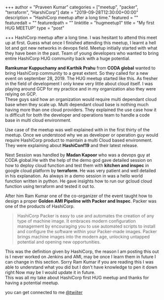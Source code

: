 +++
author = "Praveen Kumar"
categories = ["meetup", "packer", "terraform", "HarshiCorp"]
date = "2019-09-28T12:30:00+00:00"
description = "HashiCorp meetup after a long time."
featured = ""
featuredalt = ""
featuredpath = ""
linktitle = "hugmeetup1"
title = "My first HUG MEETUP"
type = "post"

+++
HashiCorp meetup after a long time. I was hesitant to attend this meet up at first. Guess what once I finished attending this meetup, I learnt a hell lot and got new networks in devops field. Meetup initially started with what they have been in the past. Team of young developers who wanted to bring entire HashiCorp HUG community back with a huge potential.

   
**Ramkumar Kuppuchamy and Karthik Prahu** from **CODA global** wanted to bring HashiCorp community to a great extent. So they called for a new event on september 28, 2019. The HUG meetup started like this. As fresher in the field of development I only knew very little about cloud itself. I was playing around GCP for my practice and in my organization also they were relying on GCP.  
These guys said how an organization would require multi dependant cloud base when they scale up. Multi dependant cloud base is nothing much having more than one cloud providers. They explained the use case how it is difficult for both the developer and operations team to handle a code base in multi cloud environment.

Use case of the meetup was well explained with in the first thirty of the meetup. Once we understood why we as developer or operation guy would require HashiCorp product to maintain a multi Cloud based environment. They were explaining about **HashiConf19** and their latest release.

Next Session was handled by **Madan Kapoor** who was a devops guy at CODA global.He with the help of the demo god gave detailed session on how to deploy cloud function and test them with **kitchen and inspec** in google cloud platform by **terraform**. He was very patient and well detailed in his explanation. As always in a demo session in was a hello world function written in python. He gave insights how to run our gcloud cloud function using terraform and tested it out to.

After him Ram Kumar one of the co-organizer of the event taught how to design a proper **Golden AMI Pipeline with Packer and Inspec**. Packer was one of the products of HashiCorp. 

> HashiCorp Packer is easy to use and automates the creation of any type of machine image. It embraces modern configuration management by encouraging you to use automated scripts to install and configure the software within your Packer-made images. Packer brings machine images into the modern age, unlocking untapped potential and opening new opportunities.

  
This was the definition given by HashiCorp, the reason I am posting this out is I never worked on Jenkins and AMI, may be once I learn them in future I can change in this section. Sorry Ram Kumar if you are reading this I was able to understand what you did but I don't have knowledge to pen it down right Now may be I would update it in future.  
This was all my take about HashiCorp first HUG meetup and thanks for having a potential meetup.

you can get connected to me [@twiiter](https://twitter.com/praveenpkg8 "Twitter")